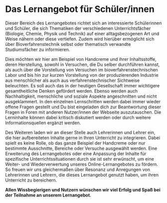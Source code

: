# Das Lernangebot für Schüler/innen

Dieser Bereich des Lernangebotes richtet sich an interessierte Schülerinnen und Schüler, 
die sich Thematiken der verschiedenen Unterrichtsfächer (Biologie, Chemie, Physik und Technik) 
auf einer alltagsbezogenen Art und Weise nähern oder diese vertiefen. 
Zudem wird hierüber ermöglicht sich über Bioverfahrenstechnik selbst oder thematisch verwandte Studiumsfächer zu informieren.


Dies möchten wir hier am Beispiel von Handcreme und ihrer Inhaltsstoffe, deren Herstellung, 
sowohl in Versuchen, die Du selber durchführen kannst, als auch über die Vorstellung von 
Versuchen im bioverfahrenstechnischen Labor und bis hin zur kurzen Vorstellung von 
der produzierenden Industrie aus menschlicher als auch aus verfahrenstechnischer Sichtweise beleuchten. 
Es soll auch das in der heutigen Gesellschaft immer wichtigere gesamtheitliche 
Denken gefördert werden. Ebenso werden auch Nachhaltigkeit, menschliche und soziale 
Aspekte angeschnitten und nicht ausgeklammert. In den einzelnen 
Lernschritten werden dabei immer wieder offene Fragen gestellt und Du bist eingeladen dich zur Beantwortung dieser Fragen in Foren
mit anderen Nutzer/innen der Webseite auszutauschen. Die Lerninhalte können dabei 
kritisch diskutiert werden oder durch weitere Informationsquellen ergänzt werden.

Des Weiteren laden wir an dieser Stelle auch Lehrerinnen und Lehrer ein, die hier 
aufbereiteten Inhalte gerne in Ihren Unterricht zu integrieren. 
Dabei spielt es keine Rolle, ob das ganze Beispiel der Handcreme 
oder nur bestimmte Ausschnitte, Bereiche oder Versuche ausgewählt werden. 
Eine Erweiterung des Lernangebotes oder eine Anpassung der 
Inhalte für spezifische Unterrichtssituationen durch sie ist sehr erwünscht, um 
eine Weiter- und Wiederverwertung unseres Online-Lernangebotes zu fördern. 
So freuen wir uns gleichermaßen über Resonanz und Anregungen von Lehrerinnen und 
Lehrern, die dieses Lernangebot genutzt haben, um ihren Unterricht zu bereichern.

**Allen Wissbegierigen und Nutzern wünschen wir viel Erfolg und Spaß bei der Teilnahme an unserem Lernangebot.**